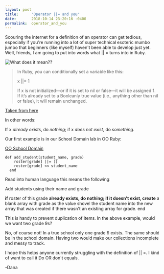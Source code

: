 ```yaml
---
layout: post
title:      "Operator ||= and you"
date:       2018-10-14 23:20:16 -0400
permalink:  operator_and_you
---
```



Scouring the internet for a definition of an operator can get tedious, especially if you're running into a lot of super technical esoteric mumbo jumbo that beginners (like myself) haven't been able to develop just yet.  Well, friends, I am going to put into words what || = turns into in Ruby.

![What does it mean??](https://i.4pcdn.org/x/1500569380740.gif)

> In Ruby, you can conditionally set a variable like this:
> 
>   x ||= 1
> 
> If x is not initialized—or if it is set to nil or false—it will be assigned 1. If it’s already set to a Booleanly true value (i.e., anything other than nil or false), it will remain unchanged.
> 
[Taken from here](http://davidablack.net/dablog.html#2008/3/25/a-short-circuit-edge-case)

In other words:

If x *already exists*, do *nothing*; if x *does not exist*, do *something*.

Our first example is in our School Domain lab in OO Ruby:

[OO School Domain](https://learn.co/tracks/full-stack-web-development-v6/object-oriented-ruby/object-lifecycle/oo-school-domain)
```
def add_student(student_name, grade)
    roster[grade] ||= []
    roster[grade] << student_name
  end
```

Read into human language this means the following:

Add students using their name and grade

**if** roster of this grade **already exists, do nothing; if it doesn't exist, create** a blank array with grade as the value
shovel the student name into the new array that was created if there wasn't an existing array for grade.
end

This is handy to prevent duplication of items.  In the above example, would we want two grade 9s?  

No, of course not!  In a true school only one grade 9 exists.  The same should be in the school domain.   Having two would make our collections incomplete and messy to track.  

I hope this helps anyone currently struggling with the definition of || =.  I kind of want to call it Do OR don't equals.

-Dana


